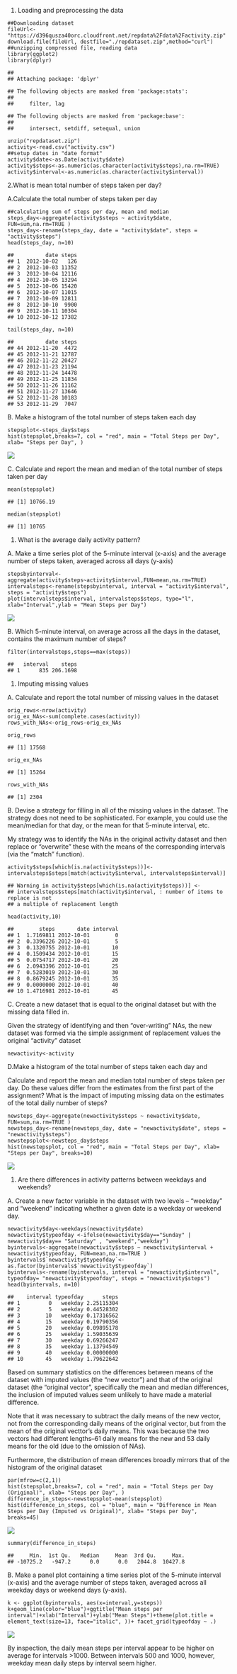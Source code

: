 1.  Loading and preprocessing the data

<!-- -->

    ##Downloading dataset
    fileUrl<-"https://d396qusza40orc.cloudfront.net/repdata%2Fdata%2Factivity.zip"
    download.file(fileUrl, destfile="./repdataset.zip",method="curl")
    ##unzipping compressed file, reading data
    library(ggplot2)
    library(dplyr)

    ## 
    ## Attaching package: 'dplyr'

    ## The following objects are masked from 'package:stats':
    ## 
    ##     filter, lag

    ## The following objects are masked from 'package:base':
    ## 
    ##     intersect, setdiff, setequal, union

    unzip("repdataset.zip")
    activity<-read.csv("activity.csv")
    ##setup dates in "date format"
    activity$date<-as.Date(activity$date)
    activity$steps<-as.numeric(as.character(activity$steps),na.rm=TRUE)
    activity$interval<-as.numeric(as.character(activity$interval))

2.What is mean total number of steps taken per day?

A.Calculate the total number of steps taken per day

    ##calculating sum of steps per day, mean and median
    steps_day<-aggregate(activity$steps ~ activity$date, FUN=sum,na.rm=TRUE )
    steps_day<-rename(steps_day, date = "activity$date", steps = "activity$steps")
    head(steps_day, n=10)

    ##          date steps
    ## 1  2012-10-02   126
    ## 2  2012-10-03 11352
    ## 3  2012-10-04 12116
    ## 4  2012-10-05 13294
    ## 5  2012-10-06 15420
    ## 6  2012-10-07 11015
    ## 7  2012-10-09 12811
    ## 8  2012-10-10  9900
    ## 9  2012-10-11 10304
    ## 10 2012-10-12 17382

    tail(steps_day, n=10)

    ##          date steps
    ## 44 2012-11-20  4472
    ## 45 2012-11-21 12787
    ## 46 2012-11-22 20427
    ## 47 2012-11-23 21194
    ## 48 2012-11-24 14478
    ## 49 2012-11-25 11834
    ## 50 2012-11-26 11162
    ## 51 2012-11-27 13646
    ## 52 2012-11-28 10183
    ## 53 2012-11-29  7047

B. Make a histogram of the total number of steps taken each day

    stepsplot<-steps_day$steps
    hist(stepsplot,breaks=7, col = "red", main = "Total Steps per Day", xlab= "Steps per Day", )

![](Project1_files/figure-markdown_strict/unnamed-chunk-3-1.png)

C. Calculate and report the mean and median of the total number of steps
taken per day

    mean(stepsplot)

    ## [1] 10766.19

    median(stepsplot)

    ## [1] 10765

1.  What is the average daily activity pattern?

A. Make a time series plot of the 5-minute interval (x-axis) and the
average number of steps taken, averaged across all days (y-axis)

    stepsbyinterval<- aggregate(activity$steps~activity$interval,FUN=mean,na.rm=TRUE)
    intervalsteps<-rename(stepsbyinterval, interval = "activity$interval", steps = "activity$steps")
    plot(intervalsteps$interval, intervalsteps$steps, type="l", xlab="Interval",ylab = "Mean Steps per Day")

![](Project1_files/figure-markdown_strict/unnamed-chunk-5-1.png)

B. Which 5-minute interval, on average across all the days in the
dataset, contains the maximum number of steps?

    filter(intervalsteps,steps==max(steps))

    ##   interval    steps
    ## 1      835 206.1698

1.  Imputing missing values

A. Calculate and report the total number of missing values in the
dataset

    orig_rows<-nrow(activity)
    orig_ex_NAs<-sum(complete.cases(activity))
    rows_with_NAs<-orig_rows-orig_ex_NAs

    orig_rows

    ## [1] 17568

    orig_ex_NAs

    ## [1] 15264

    rows_with_NAs

    ## [1] 2304

B. Devise a strategy for filling in all of the missing values in the
dataset. The strategy does not need to be sophisticated. For example,
you could use the mean/median for that day, or the mean for that
5-minute interval, etc.

My strategy was to identify the NAs in the original activity dataset and
then replace or “overwrite” these with the means of the corresponding
intervals (via the “match” function).

    activity$steps[which(is.na(activity$steps))]<-intervalsteps$steps[match(activity$interval, intervalsteps$interval)]

    ## Warning in activity$steps[which(is.na(activity$steps))] <-
    ## intervalsteps$steps[match(activity$interval, : number of items to replace is not
    ## a multiple of replacement length

    head(activity,10)

    ##        steps       date interval
    ## 1  1.7169811 2012-10-01        0
    ## 2  0.3396226 2012-10-01        5
    ## 3  0.1320755 2012-10-01       10
    ## 4  0.1509434 2012-10-01       15
    ## 5  0.0754717 2012-10-01       20
    ## 6  2.0943396 2012-10-01       25
    ## 7  0.5283019 2012-10-01       30
    ## 8  0.8679245 2012-10-01       35
    ## 9  0.0000000 2012-10-01       40
    ## 10 1.4716981 2012-10-01       45

C. Create a new dataset that is equal to the original dataset but with
the missing data filled in.

Given the strategy of identifying and then “over-writing” NAs, the new
dataset was formed via the simple assignment of replacement values the
original “activity” dataset

    newactivity<-activity

D.Make a histogram of the total number of steps taken each day and

Calculate and report the mean and median total number of steps taken per
day. Do these values differ from the estimates from the first part of
the assignment? What is the impact of imputing missing data on the
estimates of the total daily number of steps?

    newsteps_day<-aggregate(newactivity$steps ~ newactivity$date, FUN=sum,na.rm=TRUE )
    newsteps_day<-rename(newsteps_day, date = "newactivity$date", steps = "newactivity$steps")
    newstepsplot<-newsteps_day$steps
    hist(newstepsplot, col = "red", main = "Total Steps per Day", xlab= "Steps per Day", breaks=10)

![](Project1_files/figure-markdown_strict/unnamed-chunk-11-1.png)

1.  Are there differences in activity patterns between weekdays and
    weekends?

A. Create a new factor variable in the dataset with two levels –
“weekday” and “weekend” indicating whether a given date is a weekday or
weekend day.

    newactivity$day<-weekdays(newactivity$date)
    newactivity$typeofday <-ifelse(newactivity$day=="Sunday" | newactivity$day== "Saturday" , "weekend","weekday")
    byintervals<-aggregate(newactivity$steps ~ newactivity$interval + newactivity$typeofday, FUN=mean,na.rm=TRUE )
    byintervals$`newactivity$typeofday`<-as.factor(byintervals$`newactivity$typeofday`)
    byintervals<-rename(byintervals, interval = "newactivity$interval", typeofday= "newactivity$typeofday", steps = "newactivity$steps")
    head(byintervals, n=10)

    ##    interval typeofday      steps
    ## 1         0   weekday 2.25115304
    ## 2         5   weekday 0.44528302
    ## 3        10   weekday 0.17316562
    ## 4        15   weekday 0.19790356
    ## 5        20   weekday 0.09895178
    ## 6        25   weekday 1.59035639
    ## 7        30   weekday 0.69266247
    ## 8        35   weekday 1.13794549
    ## 9        40   weekday 0.00000000
    ## 10       45   weekday 1.79622642

Based on summary statistics on the differences between means of the
dataset with imputed values (the “new vector”) and that of the original
dataset (the “original vector”, specifically the mean and median
differences, the inclusion of imputed values seem unlikely to have made
a material difference.

Note that it was necessary to subtract the daily means of the new
vector, not from the corresponding daily means of the original vector,
but from the mean of the original vecttor’s daily means. This was
because the two vectors had different lengths–61 daily means for the new
and 53 daily means for the old (due to the omission of NAs).

Furthermore, the distribution of mean differences broadly mirrors that
of the histogram of the original dataset

    par(mfrow=c(2,1))
    hist(stepsplot,breaks=7, col = "red", main = "Total Steps per Day (Original)", xlab= "Steps per Day", )
    difference_in_steps<-newstepsplot-mean(stepsplot)
    hist(difference_in_steps, col = "blue", main = "Difference in Mean Steps per Day (Imputed vs Original)", xlab= "Steps per Day", breaks=45)

![](Project1_files/figure-markdown_strict/unnamed-chunk-13-1.png)

    summary(difference_in_steps)

    ##     Min.  1st Qu.   Median     Mean  3rd Qu.     Max. 
    ## -10725.2   -947.2      0.0      0.0   2044.8  10427.8

B. Make a panel plot containing a time series plot of the 5-minute
interval (x-axis) and the average number of steps taken, averaged across
all weekday days or weekend days (y-axis).

    k <- ggplot(byintervals, aes(x=interval,y=steps))
    k+geom_line(color="blue")+ggtitle("Mean steps per interval")+xlab("Interval")+ylab("Mean Steps")+theme(plot.title = element_text(size=13, face="italic", ))+ facet_grid(typeofday ~ .)

![](Project1_files/figure-markdown_strict/unnamed-chunk-14-1.png)

By inspection, the daily mean steps per interval appear to be higher on
average for intervals &gt;1000. Between intervals 500 and 1000, however,
weekday mean daily steps by interval seem higher.
